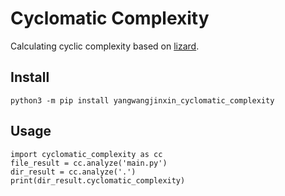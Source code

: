 # Cyclomatic Complexity
Calculating cyclic complexity based on [lizard]("https://github.com/terryyin/lizard").

## Install
```
python3 -m pip install yangwangjinxin_cyclomatic_complexity
```

## Usage

```
import cyclomatic_complexity as cc
file_result = cc.analyze('main.py')
dir_result = cc.analyze('.')
print(dir_result.cyclomatic_complexity)
```

